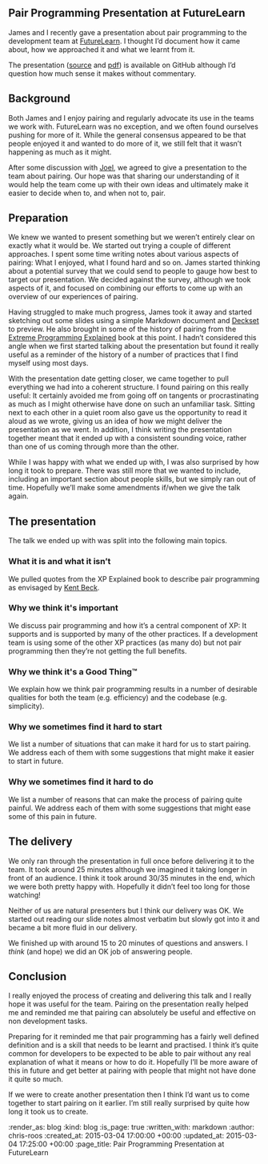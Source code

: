 Pair Programming Presentation at FutureLearn
--------------------------------------------

James and I recently gave a presentation about pair programming to the development team at [FutureLearn][]. I thought I’d document how it came about, how we approached it and what we learnt from it.

The presentation ([source][presentation-source] and [pdf][presentation-pdf]) is available on GitHub although I’d question how much sense it makes without commentary.

## Background

Both James and I enjoy pairing and regularly advocate its use in the teams we work with. FutureLearn was no exception, and we often found ourselves pushing for more of it. While the general consensus appeared to be that people enjoyed it and wanted to do more of it, we still felt that it wasn’t happening as much as it might.

After some discussion with [Joel][], we agreed to give a presentation to the team about pairing. Our hope was that sharing our understanding of it would help the team come up with their own ideas and ultimately make it easier to decide when to, and when not to, pair.

## Preparation

We knew we wanted to present something but we weren’t entirely clear on exactly what it would be. We started out trying a couple of different approaches. I spent some time writing notes about various aspects of pairing: What I enjoyed, what I found hard and so on. James started thinking about a potential survey that we could send to people to gauge how best to target our presentation. We decided against the survey, although we took aspects of it, and focused on combining our efforts to come up with an overview of our experiences of pairing.

Having struggled to make much progress, James took it away and started sketching out some slides using a simple Markdown document and [Deckset][] to preview. He also brought in some of the history of pairing from the [Extreme Programming Explained][xp-explained] book at this point. I hadn’t considered this angle when we first started talking about the presentation but found it really useful as a reminder of the history of a number of practices that I find myself using most days.

With the presentation date getting closer, we came together to pull everything we had into a coherent structure. I found pairing on this really useful: It certainly avoided me from going off on tangents or procrastinating as much as I might otherwise have done on such an unfamiliar task. Sitting next to each other in a quiet room also gave us the opportunity to read it aloud as we wrote, giving us an idea of how we might deliver the presentation as we went. In addition, I think writing the presentation together meant that it ended up with a consistent sounding voice, rather than one of us coming through more than the other.

While I was happy with what we ended up with, I was also surprised by how long it took to prepare. There was still more that we wanted to include, including an important section about people skills, but we simply ran out of time. Hopefully we’ll make some amendments if/when we give the talk again.

## The presentation

The talk we ended up with was split into the following main topics.

### What it is and what it isn’t

We pulled quotes from the XP Explained book to describe pair programming as envisaged by [Kent Beck][].

### Why we think it's important

We discuss pair programming and how it’s a central component of XP: It supports and is supported by many of the other practices. If a development team is using some of the other XP practices (as many do) but not pair programming then they’re not getting the full benefits.

### Why we think it's a Good Thing™

We explain how we think pair programming results in a number of desirable qualities for both the team (e.g. efficiency) and the codebase (e.g. simplicity).

### Why we sometimes find it hard to **start**

We list a number of situations that can make it hard for us to start pairing. We address each of them with some suggestions that might make it easier to start in future.

### Why we sometimes find it hard to **do**

We list a number of reasons that can make the process of pairing quite painful. We address each of them with some suggestions that might ease some of this pain in future.

## The delivery

We only ran through the presentation in full once before delivering it to the team. It took around 25 minutes although we imagined it taking longer in front of an audience. I think it took around 30/35 minutes in the end, which we were both pretty happy with. Hopefully it didn’t feel too long for those watching!

Neither of us are natural presenters but I think our delivery was OK. We started out reading our slide notes almost verbatim but slowly got into it and became a bit more fluid in our delivery.

We finished up with around 15 to 20 minutes of questions and answers. I _think_ (and hope) we did an OK job of answering people.

## Conclusion

I really enjoyed the process of creating and delivering this talk and I really hope it was useful for the team. Pairing on the presentation really helped me and reminded me that pairing can absolutely be useful and effective on non development tasks.

Preparing for it reminded me that pair programming has a fairly well defined definition and is a skill that needs to be learnt and practised. I think it’s quite common for developers to be expected to be able to pair without any real explanation of what it means or how to do it. Hopefully I’ll be more aware of this in future and get better at pairing with people that might not have done it quite so much.

If we were to create another presentation then I think I’d want us to come together to start pairing on it earlier. I’m still really surprised by quite how long it took us to create.

[Deckset]: http://www.decksetapp.com/
[FutureLearn]: https://www.futurelearn.com/
[Joel]: http://joelchippindale.com/
[Kent Beck]: https://twitter.com/kentbeck
[presentation-source]: https://github.com/freerange/pair-programming-presentation/blob/master/presentation.md
[presentation-pdf]: https://github.com/freerange/pair-programming-presentation/blob/master/presentation.pdf
[xp-explained]: http://c2.com/cgi/wiki?ExtremeProgrammingExplainedEmbraceChange

:render_as: blog
:kind: blog
:is_page: true
:written_with: markdown
:author: chris-roos
:created_at: 2015-03-04 17:00:00 +00:00
:updated_at: 2015-03-04 17:25:00 +00:00
:page_title: Pair Programming Presentation at FutureLearn
